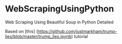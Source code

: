 # WebScrapingUsingPython
Web Scraping Using Beautiful Soup in Python Detailed

Based on [this] (https://github.com/justmarkham/trump-lies/blob/master/trump_lies.ipynb) tutorial
